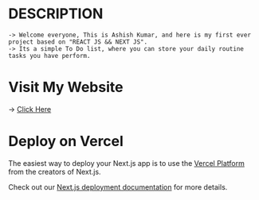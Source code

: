 # DESCRIPTION
    -> Welcome everyone, This is Ashish Kumar, and here is my first ever project based on "REACT JS && NEXT JS".
    -> Its a simple To Do list, where you can store your daily routine tasks you have perform.

# Visit My Website
-> [Click Here](https://my-to-do-list-rose-theta.vercel.app/)
# Deploy on Vercel

The easiest way to deploy your Next.js app is to use the [Vercel Platform](https://vercel.com/new?utm_medium=default-template&filter=next.js&utm_source=create-next-app&utm_campaign=create-next-app-readme) from the creators of Next.js.

Check out our [Next.js deployment documentation](https://nextjs.org/docs/deployment) for more details.
